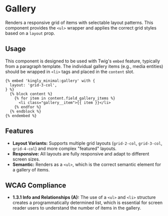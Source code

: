 # Gallery

Renders a responsive grid of items with selectable layout patterns. This
component provides the `<ul>` wrapper and applies the correct grid styles based
on a `layout` prop.

## Usage

This component is designed to be used with Twig's `embed` feature, typically
from a paragraph template. The individual gallery items (e.g., media entities)
should be wrapped in `<li>` tags and placed in the `content` slot.

```twig
{% embed 'kingly_minimal:gallery' with {
  layout: 'grid-3-col',
} %}
  {% block content %}
    {% for item in content.field_gallery_items %}
      <li class="gallery__item">{{ item }}</li>
    {% endfor %}
  {% endblock %}
{% endembed %}
```

## Features

- **Layout Variants:** Supports multiple grid
  layouts (`grid-2-col`, `grid-3-col`, `grid-4-col`) and more complex "featured"
  layouts.
- **Responsive:** All layouts are fully responsive and adapt to different screen
  sizes.
- **Semantic:** Renders as a `<ul>`, which is the correct semantic element for a
  gallery of items.

## WCAG Compliance

- **1.3.1 Info and Relationships (A):** The use of a `<ul>` and `<li>` structure
  creates a programmatically determined list, which is essential for screen
  reader users to understand the number of items in the gallery.
